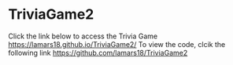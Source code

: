 # TriviaGame2
Click the link below to access the Trivia Game
https://lamars18.github.io/TriviaGame2/
To view the code, clcik the following link
https://github.com/lamars18/TriviaGame2
